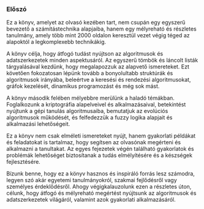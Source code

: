 ### Előszó 

Ez a könyv, amelyet az olvasó kezében tart, nem csupán egy egyszerű bevezető a számítástechnika alapjaiba, hanem egy mélyreható és részletes tanulmány, amely több mint 2000 oldalon keresztül vezet végig téged az alapoktól a legkomplexebb technikákig.

A könyv célja, hogy átfogó tudást nyújtson az algoritmusok és adatszerkezetek minden aspektusáról. Az egyszerű tömbök és láncolt listák tárgyalásával kezdünk, hogy megalapozzuk az alapvető ismereteket. Ezt követően fokozatosan lépünk tovább a bonyolultabb struktúrák és algoritmusok irányába, beleértve a keresési és rendezési algoritmusokat, gráfok kezelését, dinamikus programozást és még sok mást.

A könyv második felében mélyebbre merülünk a haladó témákban. Foglalkozunk a kriptográfia alapelveivel és alkalmazásaival, betekintést nyújtunk a gépi tanulás algoritmusaiba, bemutatjuk az evolúciós algoritmusok működését, és felfedezzük a fuzzy logika alapjait és alkalmazási lehetőségeit.

Ez a könyv nem csak elméleti ismereteket nyújt, hanem gyakorlati példákat és feladatokat is tartalmaz, hogy segítsen az olvasónak megérteni és alkalmazni a tanultakat. Az egyes fejezetek végén található gyakorlatok és problémák lehetőséget biztosítanak a tudás elmélyítésére és a készségek fejlesztésére.

Bízunk benne, hogy ez a könyv hasznos és inspiráló forrás lesz számodra, legyen szó akár egyetemi tanulmányokról, szakmai fejlődésről vagy személyes érdeklődésről. Ahogy végigkalauzolunk ezen a részletes úton, célunk, hogy átfogó és mélyreható megértést nyújtsunk az algoritmusok és adatszerkezetek világáról, valamint azok gyakorlati alkalmazásáról.